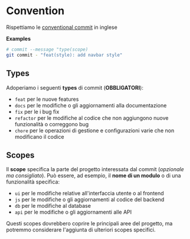 # Convention

Rispettiamo le [conventional commit][conventional-commit] in inglese

**Examples**

```sh
# commit --message "type(scope)
git commit - "feat(style): add navbar style"

```

## Types

Adoperiamo i seguenti **types** di commit (**OBBLIGATORI**):

- `feat` per le nuove features
- `docs` per le modifiche o gli aggiornamenti alla documentazione
- `fix` per le i bug fix
- `refactor` per le modifiche al codice che non aggiungono nuove funzionalità o correggono bug
- `chore` per le operazioni di gestione e configurazioni varie che non modificano il codice

## Scopes

Il **scope** specifica la parte del progetto interessata dal commit (_opzionale ma consigliato_). Può essere, ad esempio, il **nome di un modulo** o di una funzionalità specifica:

- `ui` per le modifiche relative all'interfaccia utente o al frontend
- `js` per le modifiche o gli aggiornamenti al codice del backend
- `db` per le modifiche al database
- `api` per le modifiche o gli aggiornamenti alle API

Questi scopes dovrebbero coprire le principali aree del progetto, ma potremmo considerare l'aggiunta di ulteriori scopes specifici.

[conventional-commit]: https://www.conventionalcommits.org/en/v1.0.0/

